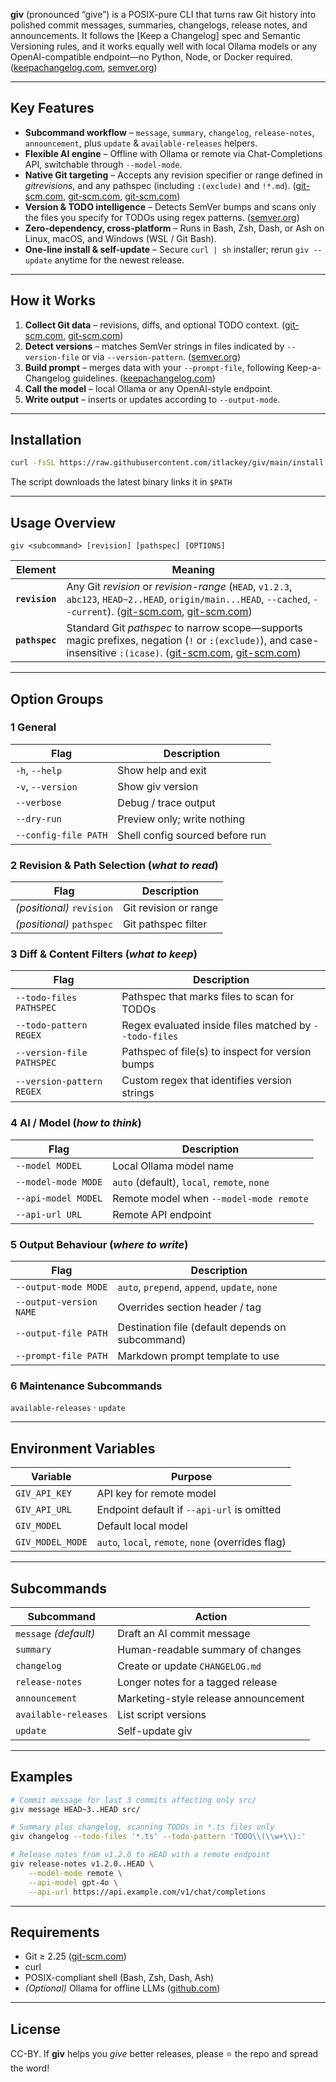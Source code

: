 **giv** (pronounced “give”) is a POSIX-pure CLI that turns raw Git history into polished commit messages, summaries, changelogs, release notes, and announcements.  It follows the \[Keep a Changelog] spec and Semantic Versioning rules, and it works equally well with local Ollama models or any OpenAI-compatible endpoint—no Python, Node, or Docker required. ([keepachangelog.com][1], [semver.org][2])

---

## Key Features

* **Subcommand workflow** – `message`, `summary`, `changelog`, `release-notes`, `announcement`, plus `update` & `available-releases` helpers.
* **Flexible AI engine** – Offline with Ollama or remote via Chat-Completions API, switchable through `--model-mode`.
* **Native Git targeting** – Accepts any revision specifier or range defined in *gitrevisions*, and any pathspec (including `:(exclude)` and `!*.md`). ([git-scm.com][7], [git-scm.com][5], [git-scm.com][8])
* **Version & TODO intelligence** – Detects SemVer bumps and scans only the files you specify for TODOs using regex patterns. ([semver.org][2])
* **Zero-dependency, cross-platform** – Runs in Bash, Zsh, Dash, or Ash on Linux, macOS, and Windows (WSL / Git Bash).
* **One-line install & self-update** – Secure `curl | sh` installer; rerun `giv --update` anytime for the newest release.

---

## How it Works

1. **Collect Git data** – revisions, diffs, and optional TODO context. ([git-scm.com][7], [git-scm.com][8])
2. **Detect versions** – matches SemVer strings in files indicated by `--version-file` or via `--version-pattern`. ([semver.org][2])
3. **Build prompt** – merges data with your `--prompt-file`, following Keep-a-Changelog guidelines. ([keepachangelog.com][1])
4. **Call the model** – local Ollama or any OpenAI-style endpoint.
5. **Write output** – inserts or updates according to `--output-mode`.

---

## Installation

```bash
curl -fsSL https://raw.githubusercontent.com/itlackey/giv/main/install.sh | sh
```

The script downloads the latest binary links it in `$PATH`

---

## Usage Overview

```text
giv <subcommand> [revision] [pathspec] [OPTIONS]
```

| Element        | Meaning                                                                                                                                                                  |
| -------------- | ------------------------------------------------------------------------------------------------------------------------------------------------------------------------ |
| **`revision`** | Any Git *revision* or *revision-range* (`HEAD`, `v1.2.3`, `abc123`, `HEAD~2..HEAD`, `origin/main...HEAD`, `--cached`, `--current`). ([git-scm.com][7], [git-scm.com][5]) |
| **`pathspec`** | Standard Git *pathspec* to narrow scope—supports magic prefixes, negation (`!` or `:(exclude)`), and case-insensitive `:(icase)`. ([git-scm.com][8], [git-scm.com][12])  |

---

## Option Groups

### 1  General

| Flag                 | Description                     |
| -------------------- | ------------------------------- |
| `-h`, `--help`       | Show help and exit              |
| `-v`, `--version`    | Show giv version                |
| `--verbose`          | Debug / trace output            |
| `--dry-run`          | Preview only; write nothing     |
| `--config-file PATH` | Shell config sourced before run |

### 2  Revision & Path Selection (*what to read*)

| Flag                      | Description           |
| ------------------------- | --------------------- |
| *(positional)* `revision` | Git revision or range |
| *(positional)* `pathspec` | Git pathspec filter   |

### 3  Diff & Content Filters (*what to keep*)

| Flag                      | Description                                            |
| ------------------------- | ------------------------------------------------------ |
| `--todo-files PATHSPEC`   | Pathspec that marks files to scan for TODOs            |
| `--todo-pattern REGEX`    | Regex evaluated inside files matched by `--todo-files` |
| `--version-file PATHSPEC` | Pathspec of file(s) to inspect for version bumps       |
| `--version-pattern REGEX` | Custom regex that identifies version strings           |

### 4  AI / Model (*how to think*)

| Flag                | Description                                 |
| ------------------- | ------------------------------------------- |
| `--model MODEL`     | Local Ollama model name                     |
| `--model-mode MODE` | `auto` (default), `local`, `remote`, `none` |
| `--api-model MODEL` | Remote model when `--model-mode remote`     |
| `--api-url URL`     | Remote API endpoint                         |

### 5  Output Behaviour (*where to write*)

| Flag                    | Description                                      |
| ----------------------- | ------------------------------------------------ |
| `--output-mode MODE`    | `auto`, `prepend`, `append`, `update`, `none`    |
| `--output-version NAME` | Overrides section header / tag                   |
| `--output-file PATH`    | Destination file (default depends on subcommand) |
| `--prompt-file PATH`    | Markdown prompt template to use                  |

### 6  Maintenance Subcommands

`available-releases` · `update`

---

## Environment Variables

| Variable         | Purpose                                            |
| ---------------- | -------------------------------------------------- |
| `GIV_API_KEY`    | API key for remote model                           |
| `GIV_API_URL`    | Endpoint default if `--api-url` is omitted         |
| `GIV_MODEL`      | Default local model                                |
| `GIV_MODEL_MODE` | `auto`, `local`, `remote`, `none` (overrides flag) |

---

## Subcommands

| Subcommand            | Action                               |
| --------------------- | ------------------------------------ |
| `message` *(default)* | Draft an AI commit message           |
| `summary`             | Human-readable summary of changes    |
| `changelog`           | Create or update `CHANGELOG.md`      |
| `release-notes`       | Longer notes for a tagged release    |
| `announcement`        | Marketing-style release announcement |
| `available-releases`  | List script versions                 |
| `update`              | Self-update giv                      |

---

## Examples

```bash
# Commit message for last 3 commits affecting only src/
giv message HEAD~3..HEAD src/

# Summary plus changelog, scanning TODOs in *.ts files only
giv changelog --todo-files '*.ts' --todo-pattern 'TODO\\(\\w+\\):'

# Release notes from v1.2.0 to HEAD with a remote endpoint
giv release-notes v1.2.0..HEAD \
    --model-mode remote \
    --api-model gpt-4o \
    --api-url https://api.example.com/v1/chat/completions
```

---

## Requirements

* Git ≥ 2.25 ([git-scm.com][5])
* curl
* POSIX-compliant shell (Bash, Zsh, Dash, Ash)
* *(Optional)* Ollama for offline LLMs ([github.com][6])

---

## License

CC-BY. If **giv** helps you *give* better releases, please ⭐ the repo and spread the word!

[1]: https://keepachangelog.com/en/1.1.0/ "Keep a Changelog"
[2]: https://semver.org/ "Semantic Versioning 2.0.0 | Semantic Versioning"
[5]: https://git-scm.com/docs/gitrevisions "gitrevisions Documentation - Git"
[6]: https://github.com/ollama/ollama "ollama"
[7]: https://git-scm.com/book/en/v2/Git-Tools-Revision-Selection "7.1 Git Tools - Revision Selection"
[8]: https://git-scm.com/docs/gitglossary "gitglossary Documentation - Git"
[9]: https://git-scm.com/docs/gitignore "gitignore Documentation - Git"
[12]: https://git-scm.com/docs/git-add/2.37.3 "git add - pathspec-from-file=<file>"
